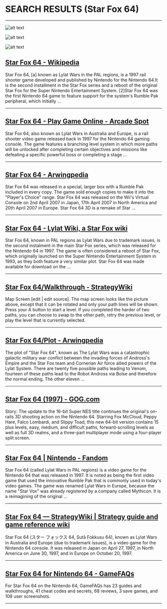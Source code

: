 # SEARCH RESULTS (Star Fox 64)
---


![alt text](https://images.nintendolife.com/screenshots/13540/900x.jpg "Star Fox 64 (N64 / Nintendo 64) Screenshots")


![alt text](https://images.nintendolife.com/screenshots/13535/full.jpg "Star Fox 64 (N64 / Nintendo 64) Screenshots")


![alt text](http://images.nintendolife.com/screenshots/13539/full.jpg "Star Fox 64 (N64 / Nintendo 64) Screenshots")

## [Star Fox 64 - Wikipedia](https://en.wikipedia.org/wiki/Star_Fox_64)
Star Fox 64, [a] known as Lylat Wars in the PAL regions, is a 1997 rail shooter game developed and published by Nintendo for the Nintendo 64.It is the second installment in the Star Fox series and a reboot of the original Star Fox for the Super Nintendo Entertainment System. [2]Star Fox 64 was the first Nintendo 64 game to feature support for the system's Rumble Pak peripheral, which initially ...

---

## [Star Fox 64 - Play Game Online - Arcade Spot](https://arcadespot.com/game/star-fox-64/)
Star Fox 64, also known as Lylat Wars in Australia and Europe, is a rail shooter video game released back in 1997 for the Nintendo 64 gaming console. The game features a branching level system in which more paths will be unlocked after completing certain objectives and missions like defeating a specific powerful boss or completing a stage ...

---

## [Star Fox 64 - Arwingpedia](https://starfox.fandom.com/wiki/Star_Fox_64)
Star Fox 64 was released in a special, larger box with a Rumble Pak included in every copy. The game sold enough copies to make it into the "Player's Choice" range. Star Fox 64 was released on the Wii's Virtual Console on 2nd April 2007 in Japan, 17th April 2007 in North America and 20th April 2007 in Europe. Star Fox 64 3D is a remake of Star ...

---

## [Star Fox 64 - Lylat Wiki, a Star Fox wiki](https://starfoxwiki.info/wiki/Star_Fox_64)
Star Fox 64, known in PAL regions as Lylat Wars due to trademark issues, is the second instalment in the main Star Fox series, which was released for the Nintendo 64 in 1997. The game is often considered a reboot of Star Fox, which originally launched on the Super Nintendo Entertainment System in 1993, as they both feature a very similar plot. Star Fox 64 was made available for download on the ...

---

## [Star Fox 64/Walkthrough - StrategyWiki](https://strategywiki.org/wiki/Star_Fox_64/Walkthrough)
Map Screen [edit | edit source]. The map screen looks like the picture above, except that it can be rotated and only your path lines will be shown. Press your A button to start a level. If you completed the harder of two paths, you can choose to swap to the other path, retry the previous level, or play the level that is currently selected.

---

## [Star Fox 64/Plot - Arwingpedia](https://starfox.fandom.com/wiki/Star_Fox_64/Plot)
The plot of "Star Fox 64", known as The Lylat Wars was a catastrophic galactic military war conflict between the invading forces of Andross's Empire and the Star Fox team and Cornerian Air force allied powers of the Lylat System. There are twenty five possible paths leading to Venom, fourteen of these paths lead to the Robot Andross via Bolse and therefore the normal ending. The other eleven ...

---

## [Star Fox 64 (1997) - GOG.com](https://www.gog.com/dreamlist/game/star-fox-64-1997)
Story: The update to the 16-bit Super NES title continues the original's on-rails 3D shooting action on the Nintendo 64. Starring Fox McCloud, Peppy Hare, Falco Lombardi, and Slippy Toad, this new 64-bit version contains 15 plus levels, easy, medium, and difficult paths, forward-scrolling levels as well as full 3D realms, and a three-part multiplayer mode using a four-player split screen.

---

## [Star Fox 64 | Nintendo - Fandom](https://nintendo.fandom.com/wiki/Star_Fox_64)
Star Fox 64 (called Lylat Wars in PAL regions) is a video game for the Nintendo 64 that was released in 1997. It is noted as being the first video game that used the innovative Rumble Pak that is commonly used in today's video games. The game was renamed Lylat Wars in Europe, because the name "Star Vox" was already registered by a company called Mythicon. It is a reimagining of the original ...

---

## [Star Fox 64 — StrategyWiki | Strategy guide and game reference wiki](https://strategywiki.org/wiki/Star_Fox_64)
Star Fox 64 (スター フォックス 64, Sutā Fokkusu 64), known as Lylat Wars in Australia and Europe (due to trademark issues), is a video game for the Nintendo 64 console. It was released in Japan on April 27, 1997, in North America on June 30, 1997, and in Europe on October 20, 1997.

---

## [Star Fox 64 for Nintendo 64 - GameFAQs](https://gamefaqs.gamespot.com/n64/198759-star-fox-64)
For Star Fox 64 on the Nintendo 64, GameFAQs has 23 guides and walkthroughs, 41 cheat codes and secrets, 68 reviews, 3 save games, and 108 user screenshots.

---

